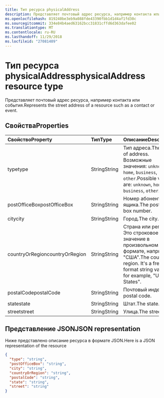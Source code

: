 ```yaml
---
title: Тип ресурса physicalAddress
description: Представляет почтовый адрес ресурса, например контакта или события.
ms.openlocfilehash: 819240be3eb9a088fde43390fbb1d1d4af1fd30c
ms.sourcegitcommit: 334e84b4aed63162bcc31831cffd6d363dafee02
ms.translationtype: MT
ms.contentlocale: ru-RU
ms.lasthandoff: 11/29/2018
ms.locfileid: "27081409"
---
```

# <a name="physicaladdress-resource-type"></a><span data-ttu-id="37b9c-103">Тип ресурса physicalAddress</span><span class="sxs-lookup"><span data-stu-id="37b9c-103">physicalAddress resource type</span></span>

<span data-ttu-id="37b9c-104">Представляет почтовый адрес ресурса, например контакта или события.</span><span class="sxs-lookup"><span data-stu-id="37b9c-104">Represents the street address of a resource such as a contact or event.</span></span>


## <a name="properties"></a><span data-ttu-id="37b9c-105">Свойства</span><span class="sxs-lookup"><span data-stu-id="37b9c-105">Properties</span></span>
| <span data-ttu-id="37b9c-106">Свойство</span><span class="sxs-lookup"><span data-stu-id="37b9c-106">Property</span></span>     | <span data-ttu-id="37b9c-107">Тип</span><span class="sxs-lookup"><span data-stu-id="37b9c-107">Type</span></span>   |<span data-ttu-id="37b9c-108">Описание</span><span class="sxs-lookup"><span data-stu-id="37b9c-108">Description</span></span>|
|:---------------|:--------|:----------|
|<span data-ttu-id="37b9c-109">type</span><span class="sxs-lookup"><span data-stu-id="37b9c-109">type</span></span>|<span data-ttu-id="37b9c-110">String</span><span class="sxs-lookup"><span data-stu-id="37b9c-110">String</span></span>|<span data-ttu-id="37b9c-111">Тип адреса.</span><span class="sxs-lookup"><span data-stu-id="37b9c-111">The type of address.</span></span> <span data-ttu-id="37b9c-112">Возможные значения: `unknown`, `home`, `business`, `other`.</span><span class="sxs-lookup"><span data-stu-id="37b9c-112">Possible values are: `unknown`, `home`, `business`, `other`.</span></span>|
|<span data-ttu-id="37b9c-113">postOfficeBox</span><span class="sxs-lookup"><span data-stu-id="37b9c-113">postOfficeBox</span></span>|<span data-ttu-id="37b9c-114">String</span><span class="sxs-lookup"><span data-stu-id="37b9c-114">String</span></span>|<span data-ttu-id="37b9c-115">Номер абонентского ящика.</span><span class="sxs-lookup"><span data-stu-id="37b9c-115">The post office box number.</span></span>|
|<span data-ttu-id="37b9c-116">city</span><span class="sxs-lookup"><span data-stu-id="37b9c-116">city</span></span>|<span data-ttu-id="37b9c-117">String</span><span class="sxs-lookup"><span data-stu-id="37b9c-117">String</span></span>|<span data-ttu-id="37b9c-118">Город.</span><span class="sxs-lookup"><span data-stu-id="37b9c-118">The city.</span></span>|
|<span data-ttu-id="37b9c-119">countryOrRegion</span><span class="sxs-lookup"><span data-stu-id="37b9c-119">countryOrRegion</span></span>|<span data-ttu-id="37b9c-120">String</span><span class="sxs-lookup"><span data-stu-id="37b9c-120">String</span></span>|<span data-ttu-id="37b9c-p102">Страна или регион. Это строковое значение в произвольном формате, например "США".</span><span class="sxs-lookup"><span data-stu-id="37b9c-p102">The country or region. It's a free-format string value, for example, "United States".</span></span>|
|<span data-ttu-id="37b9c-123">postalCode</span><span class="sxs-lookup"><span data-stu-id="37b9c-123">postalCode</span></span>|<span data-ttu-id="37b9c-124">String</span><span class="sxs-lookup"><span data-stu-id="37b9c-124">String</span></span>|<span data-ttu-id="37b9c-125">Почтовый индекс.</span><span class="sxs-lookup"><span data-stu-id="37b9c-125">The postal code.</span></span>|
|<span data-ttu-id="37b9c-126">state</span><span class="sxs-lookup"><span data-stu-id="37b9c-126">state</span></span>|<span data-ttu-id="37b9c-127">String</span><span class="sxs-lookup"><span data-stu-id="37b9c-127">String</span></span>|<span data-ttu-id="37b9c-128">Штат.</span><span class="sxs-lookup"><span data-stu-id="37b9c-128">The state.</span></span>|
|<span data-ttu-id="37b9c-129">street</span><span class="sxs-lookup"><span data-stu-id="37b9c-129">street</span></span>|<span data-ttu-id="37b9c-130">String</span><span class="sxs-lookup"><span data-stu-id="37b9c-130">String</span></span>|<span data-ttu-id="37b9c-131">Улица.</span><span class="sxs-lookup"><span data-stu-id="37b9c-131">The street.</span></span>|

## <a name="json-representation"></a><span data-ttu-id="37b9c-132">Представление JSON</span><span class="sxs-lookup"><span data-stu-id="37b9c-132">JSON representation</span></span>

<span data-ttu-id="37b9c-133">Ниже представлено описание ресурса в формате JSON.</span><span class="sxs-lookup"><span data-stu-id="37b9c-133">Here is a JSON representation of the resource</span></span>

<!-- {
  "blockType": "resource",
  "optionalProperties": [

  ],
  "@odata.type": "microsoft.graph.physicalAddress"
}-->

```json
{
  "type": "string",
  "postOfficeBox": "string",
  "city": "string",
  "countryOrRegion": "string",
  "postalCode": "string",
  "state": "string",
  "street": "string"
}

```

<!-- uuid: 8fcb5dbc-d5aa-4681-8e31-b001d5168d79
2015-10-25 14:57:30 UTC -->
<!-- {
  "type": "#page.annotation",
  "description": "physicalAddress resource",
  "keywords": "",
  "section": "documentation",
  "tocPath": ""
}-->
